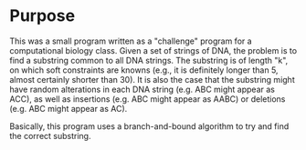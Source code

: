 # Purpose

This was a small program written as a "challenge" program for a computational biology class. Given a set of strings of DNA, the problem is to find a substring common to all DNA strings. The substring is of length "k", on which soft constraints are knowns (e.g., it is definitely longer than 5, almost certainly shorter than 30). It is also the case that the substring might have random alterations in each DNA string (e.g. ABC might appear as ACC), as well as insertions (e.g. ABC might appear as AABC) or deletions (e.g. ABC might appear as AC).

Basically, this program uses a branch-and-bound algorithm to try and find the correct substring.
